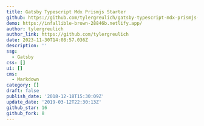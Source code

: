 ```yaml
---
title: Gatsby Typescript Mdx Prismjs Starter
github: https://github.com/tylergreulich/gatsby-typescript-mdx-prismjs-starter
demo: https://infallible-brown-28846b.netlify.app/
author: tylergreulich
author_link: https://github.com/tylergreulich
date: 2023-11-30T14:08:57.036Z
description: ''
ssg:
  - Gatsby
css: []
ui: []
cms:
  - Markdown
category: []
draft: false
publish_date: '2018-12-18T15:30:09Z'
update_date: '2019-03-12T22:30:13Z'
github_star: 16
github_fork: 8
---
```

